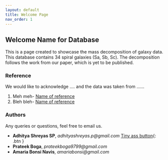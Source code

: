 ```yaml
---
layout: default
title: Welcome Page
nav_order: 1
---
```


## Welcome Name for Database

This is a page created to showcase the mass decomposition of galaxy data. This database contains 34 spiral galaxies (Sa, Sb, Sc). The decomposition follows the work from our paper, which is yet to be published. 

### Reference

We would like to acknowledge .... and the data was taken from ......

1. Meh meh- [Name of reference](https://www.youtube.com/watch?v=L_jWHffIx5E)
2. Bleh bleh- [Name of reference](https://www.youtube.com/watch?v=L_jWHffIx5E)

### Authors

Any queries or questions, feel free to email us.
- **Adhitya Shreyas SP**, _adhityashreyas.p@gmail.com_ <span class="fs-3"> [Tiny ass button](http://example.com/){: .btn } </span>
- **Prateek Boga**, _prateekboga9799@gmail.com_
- **Amaria Bonsi Navis**, _amariabonsi@gmail.com_
